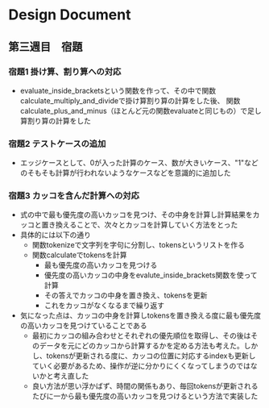 # Design Document
## 第三週目　宿題

### 宿題1 掛け算、割り算への対応
- evaluate_inside_bracketsという関数を作って、その中で関数calculate_multiply_and_divideで掛け算割り算の計算をした後、
関数calculate_plus_and_minus（ほとんど元の関数evaluateと同じもの）で足し算割り算の計算をした

### 宿題2 テストケースの追加
- エッジケースとして、0が入った計算のケース、数が大きいケース、"1"などのそもそも計算が行われないようなケースなどを意識的に追加した

### 宿題3 カッコを含んだ計算への対応
- 式の中で最も優先度の高いカッコを見つけ、その中身を計算し計算結果をカッコと置き換えることで、次々とカッコを計算していく方法をとった
- 具体的には以下の通り
    - 関数tokenizeで文字列を字句に分割し、tokensというリストを作る
    - 関数calculateでtokensを計算
        - 最も優先度の高いカッコを見つける
        - 優先度の高いカッコの中身をevalute_inside_brackets関数を使って計算
        - その答えでカッコの中身を置き換え、tokensを更新
        - これをカッコがなくなるまで繰り返す
- 気になった点は、カッコの中身を計算しtokensを置き換える度に最も優先度の高いカッコを見つけていることである
    - 最初にカッコの組み合わせとそれぞれの優先順位を取得し、その後はそのデータを元にどのカッコから計算するかを定める方法も考えた。しかし、tokensが更新される度に、カッコの位置に対応するindexも更新していく必要があるため、操作が逆に分かりにくくなってしまうのではないかと考え直した
    - 良い方法が思い浮かばず、時間の関係もあり、毎回tokensが更新されるたびに一から最も優先度の高いカッコを見つけるという方法で実装した
    